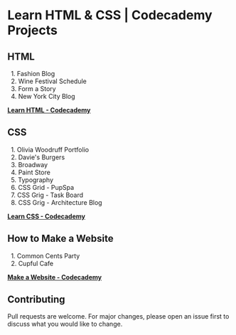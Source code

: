 # Learn HTML & CSS | Codecademy Projects

## HTML
&nbsp;&nbsp;1. Fashion Blog<br>
&nbsp;&nbsp;2. Wine Festival Schedule<br>
&nbsp;&nbsp;3. Form a Story<br>
&nbsp;&nbsp;4. New York City Blog

**[Learn HTML - Codecademy](https://www.codecademy.com/learn/learn-html)**

## CSS
&nbsp;&nbsp;1. Olivia Woodruff Portfolio<br>
&nbsp;&nbsp;2. Davie's Burgers<br>
&nbsp;&nbsp;3. Broadway<br>
&nbsp;&nbsp;4. Paint Store<br>
&nbsp;&nbsp;5. Typography<br>
&nbsp;&nbsp;6. CSS Grid - PupSpa<br>
&nbsp;&nbsp;7. CSS Grig - Task Board<br>
&nbsp;&nbsp;8. CSS Grig - Architecture Blog

**[Learn CSS - Codecademy](https://www.codecademy.com/learn/learn-css)**

## How to Make a Website
&nbsp;&nbsp;1. Common Cents Party<br>
&nbsp;&nbsp;2. Cupful Cafe

**[Make a Website - Codecademy](https://www.codecademy.com/learn/make-a-website)**

## Contributing
Pull requests are welcome. For major changes, please open an issue first to discuss what you would like to change.
